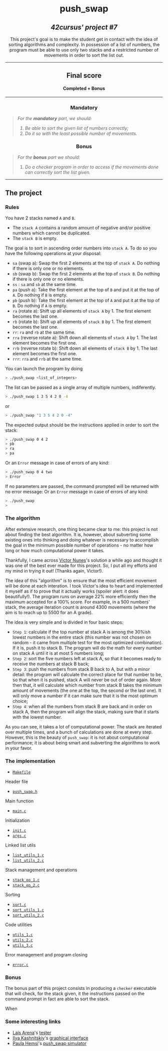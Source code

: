 <h1 align=center>
	<b>push_swap</b>
</h1>

<h2 align=center>
	 <i>42cursus' project #7</i>
</h2>

<p align=center>
	This project's goal is to make the student get in contact with the idea of sorting algorithms and complexity. In possession of a list of numbers, the program must be able to use only two stacks and a restricted number of movements in order to sort the list out. 
</p>

---
<div align=center>
<h2>
	Final score
</h2>

<h4>Completed + Bonus</h4>

</div>

---

<h3 align=center>
Mandatory
</h3>

> <i>For the <b>mandatory</b> part, we should:
> 1. Be able to sort the given list of numbers correctly;
> 2. Do it so with the least possible number of movements.</i>

<h3 align=center>
Bonus
</h3>

> <i>For the <b>bonus</b> part we should:
> 1. Do a checker program in order to access if the movements done can correctly sort the list given.</i>

---

<h2>
The project
</h2>

### Rules

You have 2 stacks named `A` and `B`. 
- The `stack A` contains a random amount of negative and/or positive numbers which cannot be duplicated. 
- The `stack B` is empty. 

The goal is to sort in ascending order numbers into `stack A`.
To do so you have the following operations at your disposal: 

- `sa` (swap a): Swap the first 2 elements at the top of `stack A`. Do nothing if there is only one or no elements. 
- `sb` (swap b): Swap the first 2 elements at the top of `stack B`. Do nothing if there is only one or no elements. 
- `ss` : `sa` and `sb` at the same time. 
- `pa` (push a): Take the first element at the top of `B` and put it at the top of `A`. Do nothing if `B` is empty. 
- `pb` (push b): Take the first element at the top of `A` and put it at the top of `B`. Do nothing if `A` is empty.  
- `ra` (rotate a): Shift up all elements of `stack A` by 1. The first element becomes the last one. 
- `rb` (rotate b): Shift up all elements of `stack B` by 1. The first element becomes the last one.  
- `rr`: `ra` and `rb` at the same time. 
- `rra` (reverse rotate a): Shift down all elements of `stack A` by 1. The last element becomes the first one. 
- `rrb` (reverse rotate b): Shift down all elements of `stack B` by 1. The last element becomes the first one.  
- `rrr`: `rra` and `rrb` at the same time.

You can launch the program by doing
```sh
> ./push_swap <list_of_integers> 
```
The list can be passed as a single array of multiple numbers, indiferently. 
```sh
> ./push_swap 1 3 5 4 2 0 -4
```
or
```sh
> ./push_swap "1 3 5 4 2 0 -4"
```

The expected output should be the instructions applied in order to sort the stack: 

```sh
> ./push_swap 0 4 2
> pb
> ra
> pa
```
Or an `Error` message in case of errors of any kind:
```sh
> ./push_swap 0 4 two
> Error
```

If no parameters are passed, the command prompted will be returned with no error message:
Or an `Error` message in case of errors of any kind:
```sh
> ./push_swap
> 
```

### The algorithm
After extensive research, one thing became clear to me: this project is not about finding the best algorithm. It is, however, about subverting some existing ones into thinking and doing whatever is necessary to accomplish the goal in the minimum possible number of operations - no matter how long or how much computational power it takes. 

Thankfully, I came across [Victor Nunes](https://github.com/victor-ln)'s solution a while ago and thought it was one of the best ever made for this project. So, I put all my efforts and my mind in trying it out! (Thanks again, Victor!).

The idea of this "algorithm" is to ensure that the most efficient movement will be done at each interation. I took Victor's idea to heart and implemented it myself as if to prove that it actually works (spoiler alert: it does beautifully!). The program runs on average 22% more efficiently then the maximum accepted for a 100% score. For example, in a 500 numbers' stack, the average iteration count is around 4300 movements (where the aim is to reach up to 5500 for an A grade).

The idea is very simple and is divided in four basic steps: 
- `Step 1`: calculate if the top number at stack A is among the 30%ish lowest numbers in the entire stack (this number was not chosen on random - it came from multiple test for the most optimized combination). If it is, push it to stack B. The program will do the math for every number on stack A until it is at most 5 numbers long;
- `Step 2`: sort the five numbers left at stack A, so that it becomes ready to receive the numbers at stack B back;
- `Step 3`: push the numbers from stack B back to A, but with a minor detail: the program will calculate the correct place for that number to be, so that when it is pushed, stack A will never be out of order again. More then that, it will calculate which number from stack B takes the minimum amount of movements (the one at the top, the second or the last one). It will only move a number if it can make sure that it is the most optimum choice;
- `Step 4`: when all the numbers from stack B are back and in order on stack A, then the program will align the stack, making sure that it starts with the lowest number. 

As you can see, it takes a lot of computational power. The stack are iterated over multiple times, and a bunch of calculations are done at every step. However, this is the beauty of `push_swap`: it is not about computational performance; it is about being smart and subverting the algorithms to work in your favor. 

### The implementation

- [`Makefile`](Makefile)

Header file
- [`push_swap.h`](include/push_swap.h)

Main function	
- [`main.c`](src/main.c)

Initialization
- [`init.c`](src/init.c)
- [`args.c`](src/args.c)

Linked list utils
- [`list_utils_1.c`](src/list_utils_1.c)
- [`list_utils_2.c`](src/list_utils_2.c)

Stack management and operations
- [`stack_op_1.c`](src/stack_op_1.c)
- [`stack_op_2.c`](src/stack_op_2.c)

Sorting
- [`sort.c`](src/sort.c)
- [`sort_utils_1.c`](src/sort_utils_1.c)
- [`sort_utils_2.c`](src/sort_utils_2.c)

Code utilities
- [`utils_1.c`](src/utils_1.c)
- [`utils_2.c`](src/utils_2.c)
- [`utils_3.c`](src/utils_3.c)


Error management and program closing
- [`error.c`](src/error.c)

### Bonus

The bonus part of this project consists in producing a `checker` executable that will check, for the stack given, it the instructions passed on the command prompt in fact are able to sort the stack.

When 

### Some interesting links
- [Laís Arena](https://github.com/laisarena)'s [tester](https://github.com/laisarena/push_swap_tester)
- [Ilya Kashnitskiy](https://github.com/elijahkash)'s [graphical interface](https://github.com/elijahkash/push_swap_gui)
- [Paula Hemsi](https://github.com/paulahemsi)'s [push_swap simulator](https://phemsi-a.itch.io/push-swap)
